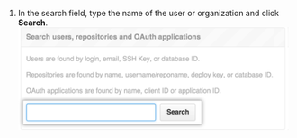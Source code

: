 1. In the search field, type the name of the user or organization and click **Search**.
![Site admin settings search field](/assets/images/enterprise/site-admin-settings/search-for-things.png)
